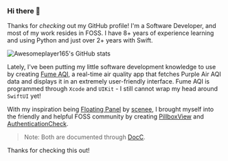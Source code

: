 ### Hi there 👋

Thanks for _checking_ out my GitHub profile! I'm a Software Developer, and most of my work resides in FOSS. I have 8+ years of experience learning and using Python and just over 2+ years with Swift.

![Awesomeplayer165's GitHub stats](https://github-readme-stats.vercel.app/api?username=awesomeplayer165&show_icons=true)

Lately, I've been putting my little software development knowledge to use by creating [Fume AQI](https://fumeaqi.page.link/AppStore), a real-time air quality app that fetches Purple Air AQI data and displays it in an extremely user-friendly interface. Fume AQI is programmed through `Xcode` and `UIKit` - I still cannot wrap my head around `SwiftUI` yet!

With my inspiration being [Floating Panel](https://github.com/scenee/FloatingPanel) by [scenee](https://github.com/scenee), I brought myself into the friendly and helpful FOSS community by creating [PillboxView](https://github.com/Awesomeplayer165/PillboxView) and [AuthenticationCheck](https://github.com/Awesomeplayer165/AuthenticationCheck).
> Note: Both are documented through [DocC](https://developer.apple.com/documentation/docc).

Thanks for checking this out!
